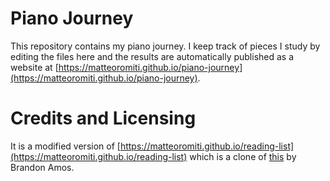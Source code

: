 <!--

This README is auto-generated with generate-readme.sh
Please add changes there.

-->
























# Piano Journey

This repository contains my piano journey.
I keep track of pieces I study by editing the files here and
the results are automatically published as a website at
[https://matteoromiti.github.io/piano-journey](https://matteoromiti.github.io/piano-journey).

# Credits and Licensing
It is a modified version of [https://matteoromiti.github.io/reading-list](https://matteoromiti.github.io/reading-list) which is a clone of
[this](https://github.com/bamos/reading-list/) by Brandon Amos.
